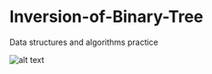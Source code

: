 # Inversion-of-Binary-Tree

Data structures and algorithms practice

![alt text](https://user-images.githubusercontent.com/43370935/201443243-b3b2b6f5-2c28-4893-9162-195f9fb5b5c4.png)
